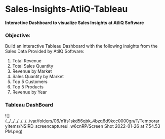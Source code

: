 # Sales-Insights-AtliQ-Tableau
**Interactive Dashboard to visualize Sales Insights at AtliQ Software**

### Objective:

Build an interactive Tableau Dashboard with the following insights from the Sales Data Provided by AtilQ
Software:
1. Total Revenue
2. Total Sales Quantity
3. Revenue by Market
4. Sales Quantity by Market
5. Top 5 Customers
6. Top 5 Products
7. Revenue by Year 

### Tableau DashBoard

![](../../../../../../var/folders/06/n1fs1skd56qbk_4bzq6d9kcc0000gn/T/TemporaryItems/NSIRD_screencaptureui_w6cnRP/Screen Shot 2022-01-26 at 7.54.53 PM.png)